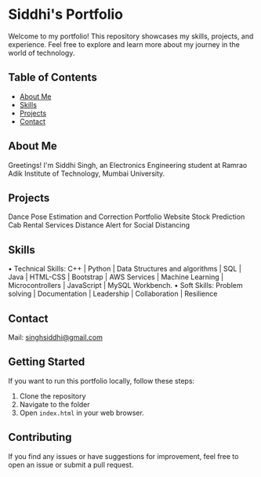 # Siddhi's Portfolio

Welcome to my portfolio! This repository showcases my skills, projects, and experience. Feel free to explore and learn more about my journey in the world of technology.

## Table of Contents
- [About Me](#about-me)
- [Skills](#skills)
- [Projects](#projects)
- [Contact](#contact)

## About Me
Greetings! I'm Siddhi Singh, an Electronics Engineering student at Ramrao Adik Institute of Technology, Mumbai University.

## Projects
Dance Pose Estimation and Correction
Portfolio Website
Stock Prediction
Cab Rental Services
Distance Alert for Social Distancing

## Skills
• Technical Skills: C++ | Python | Data Structures and algorithms | SQL | Java | HTML-CSS | Bootstrap | AWS Services | Machine 
Learning | Microcontrollers | JavaScript | MySQL Workbench.
• Soft Skills: Problem solving | Documentation | Leadership | Collaboration | Resilience

## Contact
Mail: singhsiddhi@gmail.com

## Getting Started
If you want to run this portfolio locally, follow these steps:

1. Clone the repository
2. Navigate to the folder
3. Open `index.html` in your web browser.

## Contributing
If you find any issues or have suggestions for improvement, feel free to open an issue or submit a pull request.
